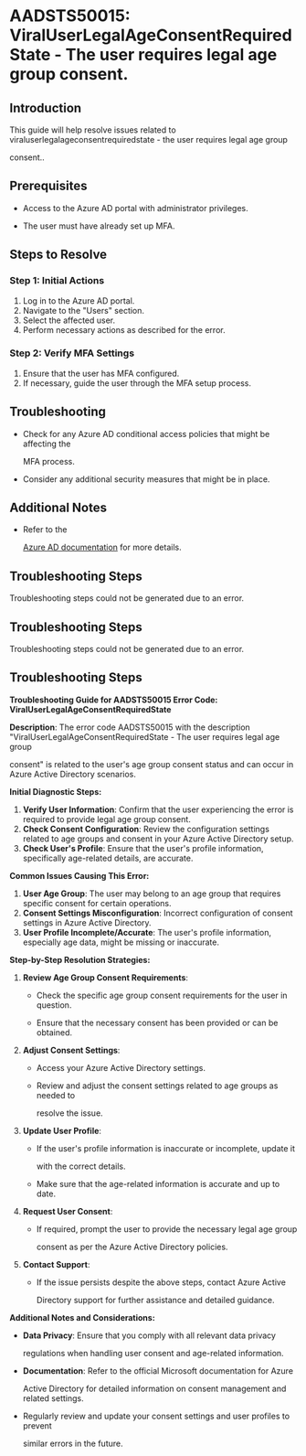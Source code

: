 
# AADSTS50015: ViralUserLegalAgeConsentRequiredState - The user requires legal age group consent.


## Introduction

This guide will help resolve issues related to
viraluserlegalageconsentrequiredstate - the user requires legal age group

consent..


## Prerequisites


* Access to the Azure AD portal with administrator privileges.

* The user must have already set up MFA.


## Steps to Resolve


### Step 1: Initial Actions

1. Log in to the Azure AD portal.
2. Navigate to the "Users" section.
3. Select the affected user.
4. Perform necessary actions as described for the error.


### Step 2: Verify MFA Settings

1. Ensure that the user has MFA configured.
2. If necessary, guide the user through the MFA setup process.


## Troubleshooting


* Check for any Azure AD conditional access policies that might be affecting the

  MFA process.

* Consider any additional security measures that might be in place.


## Additional Notes


* Refer to the

  [Azure AD 
documentation](https://learn.microsoft.com/en-us/azure/active-directory/)
  for more details.


## Troubleshooting Steps

Troubleshooting steps could not be generated due to an error.


## Troubleshooting Steps

Troubleshooting steps could not be generated due to an error.


## Troubleshooting Steps

**Troubleshooting Guide for AADSTS50015 Error Code:
ViralUserLegalAgeConsentRequiredState**

**Description**: The error code AADSTS50015 with the description
"ViralUserLegalAgeConsentRequiredState - The user requires legal age group

consent" is related to the user's age group consent status and can occur in
Azure Active Directory scenarios.

**Initial Diagnostic Steps:** 

1. **Verify User Information**: Confirm that the user experiencing the error is
   required to provide legal age group consent.
2. **Check Consent Configuration**: Review the configuration settings related to
   age groups and consent in your Azure Active Directory setup.
3. **Check User's Profile**: Ensure that the user's profile information,
   specifically age-related details, are accurate.

**Common Issues Causing This Error:** 

1. **User Age Group**: The user may belong to an age group that requires
   specific consent for certain operations.
2. **Consent Settings Misconfiguration**: Incorrect configuration of consent
   settings in Azure Active Directory.
3. **User Profile Incomplete/Accurate**: The user's profile information,
   especially age data, might be missing or inaccurate.

**Step-by-Step Resolution Strategies:** 

1. **Review Age Group Consent Requirements**:

   * Check the specific age group consent requirements for the user in question.

   * Ensure that the necessary consent has been provided or can be obtained.

2. **Adjust Consent Settings**:

   * Access your Azure Active Directory settings.

   * Review and adjust the consent settings related to age groups as needed to

     resolve the issue.

3. **Update User Profile**:

   * If the user's profile information is inaccurate or incomplete, update it

     with the correct details.
   * Make sure that the age-related information is accurate and up to date.

4. **Request User Consent**:

   * If required, prompt the user to provide the necessary legal age group

     consent as per the Azure Active Directory policies.

5. **Contact Support**:
   * If the issue persists despite the above steps, contact Azure Active

     Directory support for further assistance and detailed guidance.

**Additional Notes and Considerations:**


* **Data Privacy**: Ensure that you comply with all relevant data privacy

  regulations when handling user consent and age-related information.

* **Documentation**: Refer to the official Microsoft documentation for Azure

  Active Directory for detailed information on consent management and related
  settings.

* Regularly review and update your consent settings and user profiles to prevent

  similar errors in the future.